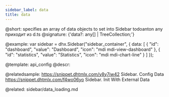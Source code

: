 ```yaml
---
sidebar_label: data
title: data
---          
```


@short: specifies an array of data objects to set into Sidebar
todoanton any приходит из d.ts
@signature: {'data?: any[] | TreeCollection<ISidebarElement>;'}

@example: 
var sidebar = dhx.Sidebar("sidebar_container", {
    data: [
    	{
			"id": "dashboard",
            "value": "Dashboard",
            "icon": "mdi mdi-view-dashboard"
		},
		{
        	"id": "statistics",
        	"value": "Statistics",
        	"icon": "mdi mdi-chart-line"
		}
	]
});


@template:	api_config
@descr: 

@relatedsample: 
https://snippet.dhtmlx.com/y8y7iw42	Sidebar. Config Data
https://snippet.dhtmlx.com/f4wo06yo	Sidebar. Init With External Data

@related: sidebar/data_loading.md


